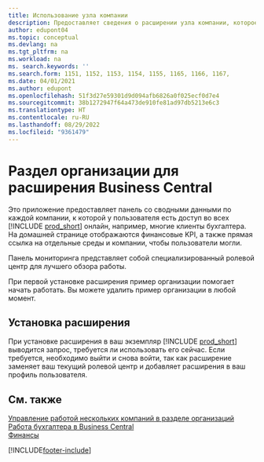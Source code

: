 ```yaml
---
title: Использование узла компании
description: Предоставляет сведения о расширении узла компании, которое можно использовать для управления работой в нескольких компаниях в Business Central.
author: edupont04
ms.topic: conceptual
ms.devlang: na
ms.tgt_pltfrm: na
ms.workload: na
ms. search.keywords: ''
ms.search.form: 1151, 1152, 1153, 1154, 1155, 1165, 1166, 1167,
ms.date: 04/01/2021
ms.author: edupont
ms.openlocfilehash: 51f3d27e59301d9d094afb6826a0f025ecf0d7e4
ms.sourcegitcommit: 38b1272947f64a473de910fe81ad97db5213e6c3
ms.translationtype: HT
ms.contentlocale: ru-RU
ms.lasthandoff: 08/29/2022
ms.locfileid: "9361479"
---
```

# <a name="the-company-hub-for-business-central-extension"></a>Раздел организации для расширения Business Central

Это приложение предоставляет панель со сводными данными по каждой компании, к которой у пользователя есть доступ во всех [!INCLUDE [prod_short](includes/prod_short.md)] онлайн, например, многие клиенты бухгалтера. На домашней странице отображаются финансовые KPI, а также прямая ссылка на отдельные среды и компании, чтобы пользователи могли.

Панель мониторинга представляет собой специализированный ролевой центр для лучшего обзора работы.

При первой установке расширения пример организации помогает начать работать. Вы можете удалить пример организации в любой момент.

## <a name="installing-the-extension"></a>Установка расширения

При установке расширения в ваш экземпляр [!INCLUDE [prod_short](includes/prod_short.md)] выводится запрос, требуется ли использовать его сейчас. Если требуется, необходимо выйти и снова войти, так как расширение заменяет ваш текущий ролевой центр и добавляет расширения в ваш профиль пользователя.

## <a name="see-also"></a>См. также

[Управление работой нескольких компаний в разделе организаций](company-hub.md)  
[Работа бухгалтера в Business Central](finance-accounting.md)  
[Финансы](finance.md)  

[!INCLUDE[footer-include](includes/footer-banner.md)]
